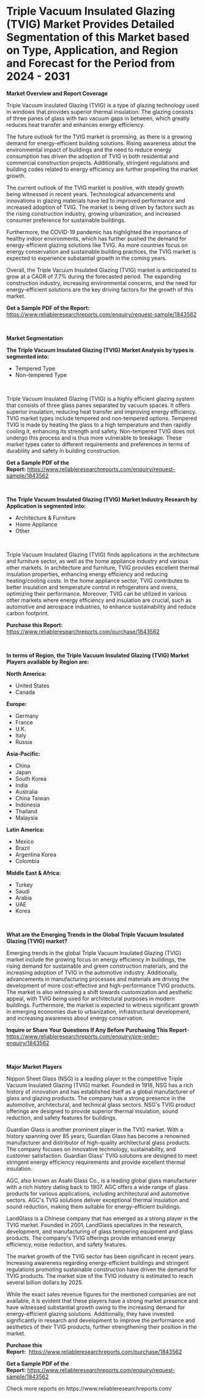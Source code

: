 <p><h1>Triple Vacuum Insulated Glazing (TVIG) Market Provides Detailed Segmentation of this Market based on Type, Application, and Region and Forecast for the Period from 2024 - 2031</h1></p><p><strong>Market Overview and Report Coverage</strong></p>
<p><p>Triple Vacuum Insulated Glazing (TVIG) is a type of glazing technology used in windows that provides superior thermal insulation. The glazing consists of three panes of glass with two vacuum gaps in between, which greatly reduces heat transfer and enhances energy efficiency.</p><p>The future outlook for the TVIG market is promising, as there is a growing demand for energy-efficient building solutions. Rising awareness about the environmental impact of buildings and the need to reduce energy consumption has driven the adoption of TVIG in both residential and commercial construction projects. Additionally, stringent regulations and building codes related to energy efficiency are further propelling the market growth.</p><p>The current outlook of the TVIG market is positive, with steady growth being witnessed in recent years. Technological advancements and innovations in glazing materials have led to improved performance and increased adoption of TVIG. The market is being driven by factors such as the rising construction industry, growing urbanization, and increased consumer preference for sustainable buildings.</p><p>Furthermore, the COVID-19 pandemic has highlighted the importance of healthy indoor environments, which has further pushed the demand for energy-efficient glazing solutions like TVIG. As more countries focus on energy conservation and sustainable building practices, the TVIG market is expected to experience substantial growth in the coming years.</p><p>Overall, the Triple Vacuum Insulated Glazing (TVIG) market is anticipated to grow at a CAGR of 7.7% during the forecasted period. The expanding construction industry, increasing environmental concerns, and the need for energy-efficient solutions are the key driving factors for the growth of this market.</p></p>
<p><strong>Get a Sample PDF of the Report:</strong> <a href="https://www.reliableresearchreports.com/enquiry/request-sample/1843562">https://www.reliableresearchreports.com/enquiry/request-sample/1843562</a></p>
<p>&nbsp;</p>
<p><strong>Market Segmentation</strong></p>
<p><strong>The Triple Vacuum Insulated Glazing (TVIG) Market Analysis by types is segmented into:</strong></p>
<p><ul><li>Tempered Type</li><li>Non-tempered Type</li></ul></p>
<p>&nbsp;</p>
<p><p>Triple Vacuum Insulated Glazing (TVIG) is a highly efficient glazing system that consists of three glass panes separated by vacuum spaces. It offers superior insulation, reducing heat transfer and improving energy efficiency. TVIG market types include tempered and non-tempered options. Tempered TVIG is made by heating the glass to a high temperature and then rapidly cooling it, enhancing its strength and safety. Non-tempered TVIG does not undergo this process and is thus more vulnerable to breakage. These market types cater to different requirements and preferences in terms of durability and safety in building construction.</p></p>
<p><strong>Get a Sample PDF of the Report:</strong>&nbsp;<a href="https://www.reliableresearchreports.com/enquiry/request-sample/1843562">https://www.reliableresearchreports.com/enquiry/request-sample/1843562</a></p>
<p>&nbsp;</p>
<p><strong>The Triple Vacuum Insulated Glazing (TVIG) Market Industry Research by Application is segmented into:</strong></p>
<p><ul><li>Architecture & Furniture</li><li>Home Appliance</li><li>Other</li></ul></p>
<p>&nbsp;</p>
<p><p>Triple Vacuum Insulated Glazing (TVIG) finds applications in the architecture and furniture sector, as well as the home appliance industry and various other markets. In architecture and furniture, TVIG provides excellent thermal insulation properties, enhancing energy efficiency and reducing heating/cooling costs. In the home appliance sector, TVIG contributes to better insulation and temperature control in refrigerators and ovens, optimizing their performance. Moreover, TVIG can be utilized in various other markets where energy efficiency and insulation are crucial, such as automotive and aerospace industries, to enhance sustainability and reduce carbon footprint.</p></p>
<p><strong>Purchase this Report:</strong>&nbsp; <a href="https://www.reliableresearchreports.com/purchase/1843562">https://www.reliableresearchreports.com/purchase/1843562</a></p>
<p>&nbsp;</p>
<p><strong>In terms of Region, the Triple Vacuum Insulated Glazing (TVIG) Market Players available by Region are:</strong></p>
<p>
    <p> <strong> North America: </strong>
        <ul>
            <li>United States</li>
            <li>Canada</li>
        </ul>
        </p> 
    <p> <strong> Europe: </strong>
        <ul>
            <li>Germany</li>
            <li>France</li>
            <li>U.K.</li>
            <li>Italy</li>
            <li>Russia</li>
        </ul>
        </p> 
    <p> <strong> Asia-Pacific: </strong>
        <ul>
            <li>China</li>
            <li>Japan</li>
            <li>South Korea</li>
            <li>India</li>
            <li>Australia</li>
            <li>China Taiwan</li>
            <li>Indonesia</li>
            <li>Thailand</li>
            <li>Malaysia</li>
        </ul>
        </p> 
    <p> <strong> Latin America: </strong>
        <ul>
            <li>Mexico</li>
            <li>Brazil</li>
            <li>Argentina Korea</li>
            <li>Colombia</li>
        </ul>
        </p> 
    <p> <strong> Middle East & Africa: </strong>
        <ul>
            <li>Turkey</li>
            <li>Saudi</li>
            <li>Arabia</li>
            <li>UAE</li>
            <li>Korea</li>
        </ul>
    </p>
    </p>
<p>&nbsp;</p>
<p><strong>What are the Emerging Trends in the Global Triple Vacuum Insulated Glazing (TVIG) market?</strong></p>
<p><p>Emerging trends in the global Triple Vacuum Insulated Glazing (TVIG) market include the growing focus on energy efficiency in buildings, the rising demand for sustainable and green construction materials, and the increasing adoption of TVIG in the automotive industry. Additionally, advancements in manufacturing processes and materials are driving the development of more cost-effective and high-performance TVIG products. The market is also witnessing a shift towards customization and aesthetic appeal, with TVIG being used for architectural purposes in modern buildings. Furthermore, the market is expected to witness significant growth in emerging economies due to urbanization, infrastructural development, and increasing awareness about energy conservation.</p></p>
<p><strong>Inquire or Share Your Questions If Any Before Purchasing This Report</strong>- <a href="https://www.reliableresearchreports.com/enquiry/pre-order-enquiry/1843562">https://www.reliableresearchreports.com/enquiry/pre-order-enquiry/1843562</a></p>
<p>&nbsp;</p>
<p><strong>Major Market Players</strong></p>
<p><p>Nippon Sheet Glass (NSG) is a leading player in the competitive Triple Vacuum Insulated Glazing (TVIG) market. Founded in 1918, NSG has a rich history of innovation and has established itself as a global manufacturer of glass and glazing products. The company has a strong presence in the automotive, architectural, and technical glass sectors. NSG's TVIG product offerings are designed to provide superior thermal insulation, sound reduction, and safety features for buildings.</p><p>Guardian Glass is another prominent player in the TVIG market. With a history spanning over 85 years, Guardian Glass has become a renowned manufacturer and distributor of high-quality architectural glass products. The company focuses on innovative technology, sustainability, and customer satisfaction. Guardian Glass' TVIG solutions are designed to meet stringent energy efficiency requirements and provide excellent thermal insulation.</p><p>AGC, also known as Asahi Glass Co., is a leading global glass manufacturer with a rich history dating back to 1907. AGC offers a wide range of glass products for various applications, including architectural and automotive sectors. AGC's TVIG solutions deliver exceptional thermal insulation and sound reduction, making them suitable for energy-efficient buildings.</p><p>LandGlass is a Chinese company that has emerged as a strong player in the TVIG market. Founded in 2001, LandGlass specializes in the research, development, and manufacturing of glass tempering equipment and glass products. The company's TVIG offerings provide enhanced energy efficiency, noise reduction, and safety features.</p><p>The market growth of the TVIG sector has been significant in recent years. Increasing awareness regarding energy-efficient buildings and stringent regulations promoting sustainable construction have driven the demand for TVIG products. The market size of the TVIG industry is estimated to reach several billion dollars by 2025.</p><p>While the exact sales revenue figures for the mentioned companies are not available, it is evident that these players have a strong market presence and have witnessed substantial growth owing to the increasing demand for energy-efficient glazing solutions. Additionally, they have invested significantly in research and development to improve the performance and aesthetics of their TVIG products, further strengthening their position in the market.</p></p>
<p><strong>Purchase this Report:</strong>&nbsp;&nbsp;<a href="https://www.reliableresearchreports.com/purchase/1843562">https://www.reliableresearchreports.com/purchase/1843562</a></p>
<p></p>
<p><strong>Get a Sample PDF of the Report:</strong>&nbsp;<a href="https://www.reliableresearchreports.com/enquiry/request-sample/1843562">https://www.reliableresearchreports.com/enquiry/request-sample/1843562</a></p>
<p>Check more reports on https://www.reliableresearchreports.com/</p>